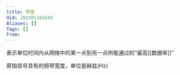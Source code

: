 ```yaml
---
title: 带宽
Uid: 202301101649
Aliases: []
Tags: []
From: 
---
```

表示单位时间内从网络中的某一点到另一点所能通过的“最高[[数据率]]”

原指信号具有的频带宽度，单位是赫兹(Hz)